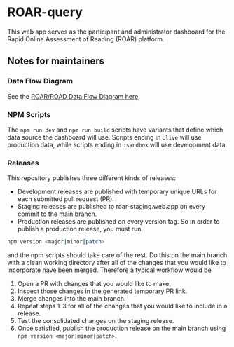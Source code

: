# ROAR-query

This web app serves as the participant and administrator dashboard for the Rapid
Online Assessment of Reading (ROAR) platform.

## Notes for maintainers

### Data Flow Diagram

See the [ROAR/ROAD Data Flow Diagram here](https://miro.com/app/board/uXjVNY-_qDA=/?share_link_id=967374624080).

### NPM Scripts

The `npm run dev` and `npm run build` scripts have variants that define which
data source the dashboard will use. Scripts ending in `:live` will use
production data, while scripts ending in `:sandbox` will use development data.

### Releases

This repository publishes three different kinds of releases:

- Development releases are published with temporary unique URLs for each
  submitted pull request (PR).
- Staging releases are published to roar-staging.web.app on every commit to the
  main branch.
- Production releases are published on every version tag. So in order to publish
  a production release, you must run

```bash
npm version <major|minor|patch>
```

and the npm scripts should take care of the rest. Do this on the main branch
with a clean working directory after all of the changes that you would like to
incorporate have been merged. Therefore a typical workflow would be

1. Open a PR with changes that you would like to make.
2. Inspect those changes in the generated temporary PR link.
3. Merge changes into the main branch.
4. Repeat steps 1-3 for all of the changes that you would like to include in a release.
5. Test the consolidated changes on the staging release.
6. Once satisfied, publish the production release on the main branch using `npm version <major|minor|patch>`.
